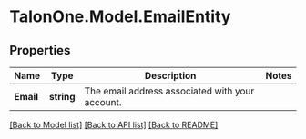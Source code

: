 # TalonOne.Model.EmailEntity
## Properties

Name | Type | Description | Notes
------------ | ------------- | ------------- | -------------
**Email** | **string** | The email address associated with your account. | 

[[Back to Model list]](../README.md#documentation-for-models) [[Back to API list]](../README.md#documentation-for-api-endpoints) [[Back to README]](../README.md)

